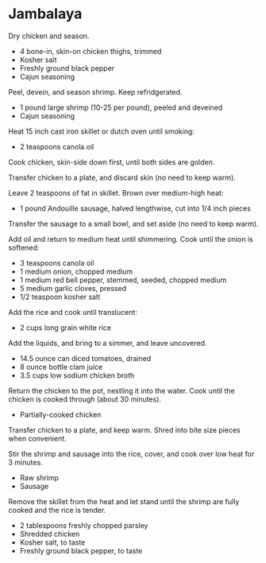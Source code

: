 Jambalaya
=========

Dry chicken and season.

- 4 bone-in, skin-on chicken thighs, trimmed
- Kosher salt
- Freshly ground black pepper
- Cajun seasoning

Peel, devein, and season shrimp. Keep refridgerated.

- 1 pound large shrimp (10-25 per pound), peeled and deveined
- Cajun seasoning

Heat 15 inch cast iron skillet or dutch oven until smoking:

- 2 teaspoons canola oil

Cook chicken, skin-side down first, until both sides are golden.

Transfer chicken to a plate, and discard skin (no need to keep warm).

Leave 2 teaspoons of fat in skillet. Brown over medium-high heat:

- 1 pound Andouille sausage, halved lengthwise, cut into 1/4 inch pieces

Transfer the sausage to a small bowl, and set aside (no need to keep warm).

Add oil and return to medium heat until shimmering. Cook until the onion is softened:

- 3 teaspoons canola oil
- 1 medium onion, chopped medium
- 1 medium red bell pepper, stemmed, seeded, chopped medium
- 5 medium garlic cloves, pressed
- 1/2 teaspoon kosher salt

Add the rice and cook until translucent:

- 2 cups long grain white rice

Add the liquids, and bring to a simmer, and leave uncovered.

- 14.5 ounce can diced tomatoes, drained
- 8 ounce bottle clam juice
- 3.5 cups low sodium chicken broth

Return the chicken to the pot, nestling it into the water. Cook until the chicken is cooked through (about 30 minutes).

- Partially-cooked chicken

Transfer chicken to a plate, and keep warm. Shred into bite size pieces when convenient.

Stir the shrimp and sausage into the rice, cover, and cook over low heat for 3 minutes.

- Raw shrimp
- Sausage

Remove the skillet from the heat and let stand until the shrimp are fully cooked and the rice is tender.

- 2 tablespoons freshly chopped parsley
- Shredded chicken
- Kosher salt, to taste
- Freshly ground black pepper, to taste
